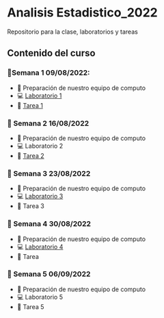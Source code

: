 # Analisis Estadistico_2022

Repositorio para la clase, laboratorios y tareas

## Contenido del curso

### :date:Semana 1 09/08/2022:
+ :notebook: Preparación de nuestro equipo de computo
+ :computer: [Laboratorio 1](Laboratorios/Laboratorio01_JorgeLuna.R)
+ :school_satchel: [Tarea 1](Tareas/Tarea01_JorgeAlexisLunaRobles.R)

### :date: Semana 2 16/08/2022
+ :notebook: Preparación de nuestro equipo de computo
+ :computer: Laboratorio 2
+ :school_satchel: [Tarea 2](Tareas/Tarea02_JorgeAlexisLunaRobles.R)

### :date: Semana 3 23/08/2022
+ :notebook: Preparación de nuestro equipo de computo
+ :computer: [Laboratorio 3](Laboratorios/Laboratorio02_JorgeLuna.R)
+ :school_satchel: Tarea 3

### :date: Semana 4 30/08/2022
+ :notebook: Preparación de nuestro equipo de computo
+ :computer: [Laboratorio 4](Laboratorios/Laboratorio04_JorgeLuna.R)
+ :school_satchel: Tarea 

### :date: Semana 5 06/09/2022
+ :notebook: Preparación de nuestro equipo de computo
+ :computer: Laboratorio 5
+ :school_satchel: Tarea 5
